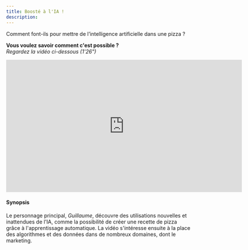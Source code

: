```yaml
---
title: Boosté à l'IA !
description:
---
```


Comment font-ils pour mettre de l’intelligence artificielle dans une pizza ?

**Vous voulez savoir comment c'est possible ?**  
_Regardez la vidéo ci-dessous (1'26")_

<center><iframe width="640" height="360" src="https://www.youtube.com/embed/97ZljRHjJq8?rel=0&showinfo=0&cc_load_policy=1&hl=fr&modestbranding=1" frameborder="0" allowfullscreen></iframe></center>

#### Synopsis
Le personnage principal, _Guillaume_, découvre des utilisations nouvelles et inattendues de l'IA, comme la possibilité de créer une recette de pizza grâce à l'apprentissage automatique. La vidéo s'intéresse ensuite à la place des algorithmes et des données dans de nombreux domaines, dont le marketing.
